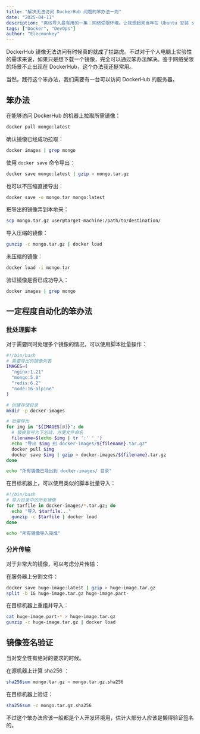 ```yaml
---
title: "解决无法访问 DockerHub 问题的笨办法一则"
date: "2025-04-11"
description: "离线导入最有用的一集：网络受限环境。让我想起来当年在 Ubuntu 安装 snap 程序也得用类似的办法。"
tags: ["Docker", "DevOps"]
author: "Elecmonkey"
---
```


DockerHub 镜像无法访问有时候真的就成了拦路虎。不过对于个人电脑上实验性的需求来说，如果只是想下载一个镜像，完全可以通过笨办法解决。鉴于网络受限的场景不止出现在 DockerHub，这个办法我还挺常用。

当然，践行这个笨办法，我们需要有一台可以访问 DockerHub 的服务器。

## 笨办法

在能够访问 DockerHub 的机器上拉取所需镜像：
```bash
docker pull mongo:latest
```

确认镜像已经成功拉取：
```bash
docker images | grep mongo
```

使用 `docker save` 命令导出：

```bash
docker save mongo:latest | gzip > mongo.tar.gz
```

也可以不压缩直接导出：
```bash
docker save -o mongo.tar mongo:latest
```

把导出的镜像弄到本地来：
```bash
scp mongo.tar.gz user@target-machine:/path/to/destination/
```

导入压缩的镜像：
```bash
gunzip -c mongo.tar.gz | docker load
```

未压缩的镜像：
```bash
docker load -i mongo.tar
```

验证镜像是否已成功导入：
```bash
docker images | grep mongo
```

## 一定程度自动化的笨办法

### 批处理脚本

对于需要同时处理多个镜像的情况，可以使用脚本批量操作：

```bash
#!/bin/bash
# 需要导出的镜像列表
IMAGES=(
  "nginx:1.21"
  "mongo:5.0"
  "redis:6.2"
  "node:16-alpine"
)

# 创建存储目录
mkdir -p docker-images

# 批量导出
for img in "${IMAGES[@]}"; do
  # 替换冒号为下划线，方便文件命名
  filename=$(echo $img | tr ':' '_')
  echo "导出 $img 到 docker-images/${filename}.tar.gz"
  docker pull $img
  docker save $img | gzip > docker-images/${filename}.tar.gz
done

echo "所有镜像已导出到 docker-images/ 目录"
```

在目标机器上，可以使用类似的脚本批量导入：

```bash
#!/bin/bash
# 导入目录中的所有镜像
for tarfile in docker-images/*.tar.gz; do
  echo "导入 $tarfile..."
  gunzip -c $tarfile | docker load
done

echo "所有镜像导入完成"
```

### 分片传输

对于非常大的镜像，可以考虑分片传输：

在服务器上分割文件：
```bash
docker save huge-image:latest | gzip > huge-image.tar.gz
split -b 1G huge-image.tar.gz huge-image.part-
```

在目标机器上重组并导入：
```bash
cat huge-image.part-* > huge-image.tar.gz
gunzip -c huge-image.tar.gz | docker load
```

## 镜像签名验证

当对安全性有绝对的要求的时候。

在源机器上计算 sha256 ：
```bash
sha256sum mongo.tar.gz > mongo.tar.gz.sha256
```
在目标机器上验证：
```bash
sha256sum -c mongo.tar.gz.sha256
```

不过这个笨办法应该一般都是个人开发环境用，估计大部分人应该是懒得验证签名的。
